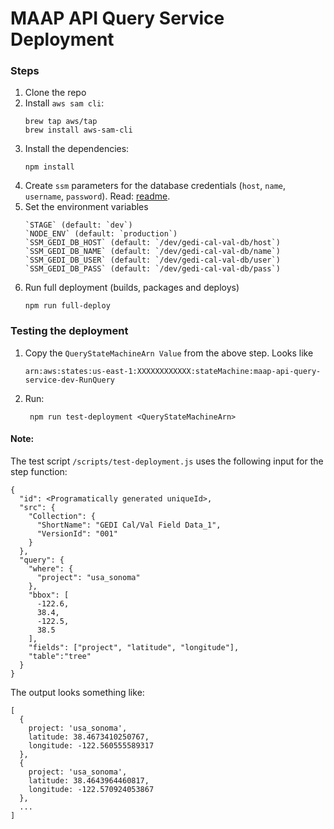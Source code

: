 # MAAP API Query Service Deployment
### Steps
1. Clone the repo
2. Install `aws sam cli`:
    ``` 
    brew tap aws/tap
    brew install aws-sam-cli
    ```
3. Install the dependencies:
    ```
    npm install
4. Create `ssm` parameters for the database credentials (`host`, `name`, `username`, `password`). Read: [readme](https://github.com/MAAP-Project/maap-api-query-service#ssm).
5. Set the environment variables
    ```
    `STAGE` (default: `dev`)
    `NODE_ENV` (default: `production`)
    `SSM_GEDI_DB_HOST` (default: `/dev/gedi-cal-val-db/host`)
    `SSM_GEDI_DB_NAME` (default: `/dev/gedi-cal-val-db/name`)
    `SSM_GEDI_DB_USER` (default: `/dev/gedi-cal-val-db/user`)
    `SSM_GEDI_DB_PASS` (default: `/dev/gedi-cal-val-db/pass`)
    ```
6. Run full deployment (builds, packages and deploys)
    ```
    npm run full-deploy
    ```

### Testing the deployment
1. Copy the `QueryStateMachineArn Value` from the above step. Looks like 
   ```
   arn:aws:states:us-east-1:XXXXXXXXXXXX:stateMachine:maap-api-query-service-dev-RunQuery
   ```
2. Run:
   ```
    npm run test-deployment <QueryStateMachineArn>
    ```

#### Note:
The test script `/scripts/test-deployment.js` uses the following input for the step function:
```
{
  "id": <Programatically generated uniqueId>,
  "src": {
    "Collection": {
      "ShortName": "GEDI Cal/Val Field Data_1",
      "VersionId": "001"
    }
  },
  "query": {
    "where": {
      "project": "usa_sonoma"
    },
    "bbox": [
      -122.6,
      38.4,
      -122.5,
      38.5
    ],
    "fields": ["project", "latitude", "longitude"],
    "table":"tree"
  }
}
```
The output looks something like:
```
[
  {
    project: 'usa_sonoma',
    latitude: 38.4673410250767,
    longitude: -122.560555589317
  },
  {
    project: 'usa_sonoma',
    latitude: 38.4643964460817,
    longitude: -122.570924053867
  },
  ...
]
```
